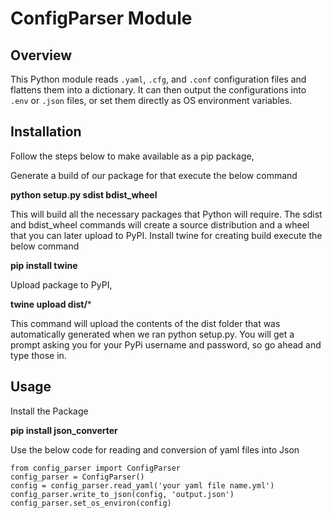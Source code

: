 # ConfigParser Module

## Overview
This Python module reads `.yaml`, `.cfg`, and `.conf` configuration files and flattens them into a dictionary. It can then output the configurations into `.env` or `.json` files, or set them directly as OS environment variables.

## Installation
Follow the steps below to make  available as a pip package,

Generate a build of our package for that execute the below command

   **python setup.py sdist bdist_wheel** 

This will build all the necessary packages that Python will require. The sdist and bdist_wheel commands will create a source distribution and a wheel that you can later upload to PyPI.
Install twine for creating build execute the below command

   **pip install twine**

Upload package to PyPI,

   **twine upload dist/***

This command will upload the contents of the dist folder that was automatically generated when we ran python setup.py. You will get a prompt asking you for your PyPi username and password, so go ahead and type those in.

## Usage
Install the Package

  **pip install json_converter**

Use the below code for reading and conversion of yaml files into Json

    from config_parser import ConfigParser
    config_parser = ConfigParser()
    config = config_parser.read_yaml('your yaml file name.yml')
    config_parser.write_to_json(config, 'output.json')
    config_parser.set_os_environ(config)
